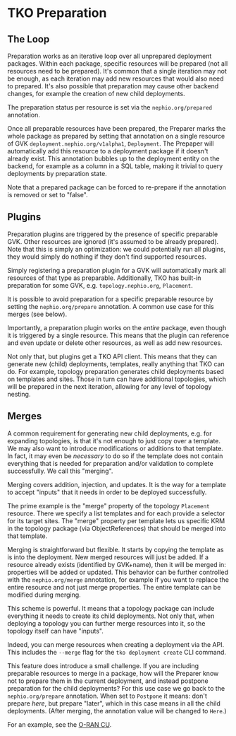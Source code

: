 TKO Preparation
===============

The Loop
--------

Preparation works as an iterative loop over all unprepared deployment packages.
Within each package, specific resources will be prepared (not all resources need to be
prepared). It's common that a single iteration may not be enough, as each iteration may
add new resources that would also need to prepared. It's also possible that preparation
may cause other backend changes, for example the creation of new child deployments.

The preparation status per resource is set via the `nephio.org/prepared` annotation.

Once all preparable resources have been prepared, the Preparer marks the whole package as
prepared by setting that annotation on a single resource of GVK
`deployment.nephio.org/v1alpha1`, `Deployment`. The Prepaper will automatically add
this resource to a deployment package if it doesn't already exist. This annotation
bubbles up to the deployment entity on the backend, for example as a column in a SQL
table, making it trivial to query deployments by preparation state.

Note that a prepared package can be forced to re-prepare if the annotation is removed
or set to "false".

Plugins
-------

Preparation plugins are triggered by the presence of specific preparable GVK. Other
resources are ignored (it's assumed to be already prepared). Note that this is simply
an optimization: we could potentially run all plugins, they would simply do nothing if
they don't find supported resources.

Simply registering a preparation plugin for a GVK will automatically mark all resources
of that type as preparable. Additionally, TKO has built-in preparation for some GVK,
e.g. `topology.nephio.org`, `Placement`.

It is possible to avoid preparation for a specific preparable resource by setting
the `nephio.org/prepare` annotation. A common use case for this merges (see below).

Importantly, a preparation plugin works on the *entire* package, even though it is
triggered by a single resource. This means that the plugin can reference and even
update or delete other resources, as well as add new resources.

Not only that, but plugins get a TKO API client. This means that they can generate
new (child) deployments, templates, really anything that TKO can do. For example,
topology preparation generates child deployments based on templates and sites. Those
in turn can have additional topologies, which will be prepared in the next iteration,
allowing for any level of topology nesting.

Merges
------

A common requirement for generating new child deployments, e.g. for expanding
topologies, is that it's not enough to just copy over a template. We may also want
to introduce modifications or additions to that template. In fact, it may even be
*necessary* to do so if the template does not contain everything that is needed for
preparation and/or validation to complete successfully. We call this "merging".

Merging covers addition, injection, and updates. It is the way for a template to
accept "inputs" that it needs in order to be deployed successfully.

The prime example is the "merge" property of the topology `Placement` resource.
There we specify a list templates and for each provide a selector for its target
sites. The "merge" property per template lets us specific KRM in the topology
package (via ObjectReferences) that should be merged into that template.

Merging is straightforward but flexible. It starts by copying the template as is
into the deployment. New merged resources will just be added. If a resource already
exists (identified by GVK+name), then it will be merged in: properties will be added
or updated. This behavior can be further controlled with the `nephio.org/merge`
annotation, for example if you want to replace the entire resource and not just
merge properties. The entire template can be modified during merging.

This scheme is powerful. It means that a topology package can include everything
it needs to create its child deployments. Not only that, when deploying a
topology you can further merge resources into it, so the topology itself can
have "inputs".

Indeed, you can merge resources when creating a deployment via the API. This
includes the `--merge` flag for the `tko deployment create` CLI command.

This feature does introduce a small challenge. If you are including preparable
resources to merge in a package, how will the Preparer know not to prepare them
in the current deployment, and instead postpone preparation for the child
deployments? For this use case we go back to the `nephio.org/prepare` annotation.
When set to `Postpone` it means: don't prepare *here*, but prepare "later",
which in this case means in all the child deployments. (After merging, the
annotation value will be changed to `Here`.)

For an example, see the [O-RAN CU](examples/oran-cu/placement.yaml).
